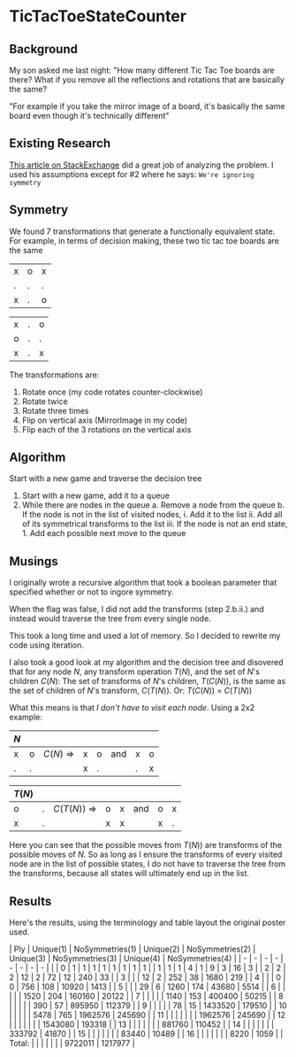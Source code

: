 # TicTacToeStateCounter
## Background
My son asked me last night: 
  "How many different Tic Tac Toe boards are there? What if you remove all the reflections and
  rotations that are basically the same?

  "For example if you take the mirror image of a board, it's basically the same board even though
  it's technically different"

## Existing Research
[This article on StackExchange](https://math.stackexchange.com/a/613505) did a great job of
analyzing the problem. I used his assumptions except for #2 where he says: `We're ignoring symmetry`

## Symmetry
We found 7 transformations that generate a functionally equivalent state.
  For example, in terms of decision making, these two tic tac toe boards are the same

|   |   |   |
| - | - | - |
| x | o | x |
| . | . | . |
| x | . | o |


|   |   |   |
| - | - | - |
| x | . | o |
| o | . | . |
| x | . | x |
 
The transformations are:
1.	Rotate once (my code rotates counter-clockwise)
2.	Rotate twice
3.	Rotate three times
4.	Flip on vertical axis (MirrorImage in my code)
5.	Flip each of the 3 rotations on the vertical axis

## Algorithm
Start with a new game and traverse the decision tree
1. Start with a new game, add it to a queue
2. While there are nodes in the queue
    a. Remove a node from the queue
    b. If the node is not in the list of visited nodes,
        i. Add it to the list
        ii. Add all of its symmetrical transforms to the list
        iii. If the node is not an end state,
            1. Add each possible next move to the queue

## Musings
I originally wrote a recursive algorithm that took a boolean parameter that specified whether or
not to ingore symmetry.

When the flag was false, I did not add the transforms (step 2.b.ii.) and instead would traverse
the tree from every single node.

This took a long time and used a lot of memory. So I decided to rewrite my code using iteration.

I also took a good look at my algorithm and the decision tree and disovered that for any node *N*,
any transform operation *T*(*N*), and the set of *N*'s children *C*(*N*):
The set of transforms of *N*'s children, *T*(*C*(*N*)), is the same as the set of children of *N*'s
transform, *C*(*T*(*N*)). Or: *T*(*C*(*N*)) = *C*(*T*(*N*))

What this means is that *I don't have to visit each node*. Using a 2x2 example:

| *N*  |   |   |  |   |   |   |   |
| - | - | - | - | - | - | - | - |
| x | o | *C*(*N*) => | x | o | and | x | o |
| . | . |   | x | . |   | . | x |

| *T*(*N*)  |   |   |  |   |   |   |   |
| - | - | - | - | - | - | - | - |
| o | . | *C*(*T*(*N*)) => | o | x | and | o | x |
| x | . |   | x | x |   | x | . |

Here you can see that the possible moves from *T*(*N*)) are transforms of the possible moves of *N*.
So as long as I ensure the transforms of every visited node are in the list of possible states,
I do not have to traverse the tree from the transforms, because all states will ultimately end up
in the list.

## Results
Here's the results, using the terminology and table layout the original poster used.

| Ply | Unique(1) | NoSymmetries(1) | Unique(2) | NoSymmetries(2) | Unique(3) | NoSymmetries(3) | Unique(4) | NoSymmetries(4) |
| - | - | - | - | - | - | - | - |  |
| 0 | 1 | 1 | 1 | 1 | 1 | 1 | 1 | 1 |
| 1 | 1 | 1 | 4 | 1 | 9 | 3 | 16 | 3 |
| 2 | 2 | 2 | 12 | 2 | 72 | 12 | 240 | 33 |
| 3 |  |  | 12 | 2 | 252 | 38 | 1680 | 219 |
| 4 |  |  | 0 | 0 | 756 | 108 | 10920 | 1413 |
| 5 |  |  | 29 | 6 | 1260 | 174 | 43680 | 5514 |
| 6 |  |  |  |  | 1520 | 204 | 160160 | 20122 |
| 7 |  |  |  |  | 1140 | 153 | 400400 | 50215 |
| 8 |  |  |  |  | 390 | 57 | 895950 | 112379 |
| 9 |  |  |  |  | 78 | 15 | 1433520 | 179510 |
| 10 |  |  |  |  | 5478 | 765 | 1962576 | 245690 |
| 11 |  |  |  |  |  |  | 1962576 | 245690 |
| 12 |  |  |  |  |  |  | 1543080 | 193318 |
| 13 |  |  |  |  |  |  | 881760 | 110452 |
| 14 |  |  |  |  |  |  | 333792 | 41870 |
| 15 |  |  |  |  |  |  | 83440 | 10489 |
| 16 |  |  |  |  |  |  | 8220 | 1059 |
| Total: |  |  |  |  |  |  | 9722011 | 1217977 |




